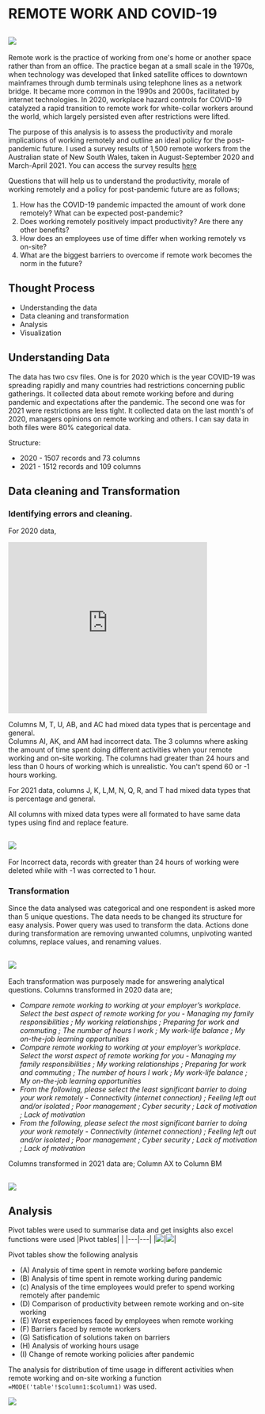 # REMOTE WORK AND COVID-19
![](office_covid.jpg)
---
Remote work is the practice of working from one's home or another space rather than from an office. The practice began at a small scale in the 1970s, when technology was developed that linked satellite offices to downtown mainframes through dumb terminals using telephone lines as a network bridge. It became more common in the 1990s and 2000s, facilitated by internet technologies. In 2020, workplace hazard controls for COVID-19 catalyzed a rapid transition to remote work for white-collar workers around the world, which largely persisted even after restrictions were lifted.

The purpose of this analysis is to assess the productivity and morale implications of working remotely and outline an ideal policy for the post-pandemic future. I used a survey results of 1,500 remote workers from the Australian state of New South Wales, taken in August-September 2020 and March-April 2021. You can access the survey results [here](https://app.mavenanalytics.io/datasets?page=3)

Questions that will help us to understand the productivity, morale of working remotely and a policy for post-pandemic future are as follows;
1.	How has the COVID-19 pandemic impacted the amount of work done remotely? What can be expected post-pandemic?
2.	Does working remotely positively impact productivity? Are there any other benefits?
3.	How does an employees use of time differ when working remotely vs on-site?
4.	What are the biggest barriers to overcome if remote work becomes the norm in the future?

## Thought Process
* Understanding the data
* Data cleaning and transformation 
* Analysis
* Visualization

## Understanding Data
The data has two csv files. One is for 2020 which is the year COVID-19 was spreading rapidly and many countries had restrictions concerning public gatherings. It collected data about remote working before and during pandemic and expectations after the pandemic. The second one was for 2021 were restrictions are less tight. It collected data on the last month's of 2020, managers opinions on remote working and others. I can say data in both files were 80% categorical data.

Structure: 
* 2020 - 1507 records and 73 columns
* 2021 - 1512 records and 109 columns

## Data cleaning and Transformation
### Identifying errors and cleaning.
For 2020 data,

<iframe width="402" height="346" frameborder="0" scrolling="no" src="https://onedrive.live.com/embed?resid=185CDBC2D755C54B%21815&authkey=%21AL4XjpEGNvpYvZE&em=2&wdAllowInteractivity=False&wdHideGridlines=True&wdHideHeaders=True&wdDownloadButton=True&wdInConfigurator=True&wdInConfigurator=True"></iframe>

Columns M, T, U, AB, and AC had mixed data types that is percentage and general.  
Columns AI, AK, and AM had incorrect data. The 3 columns where asking the amount of time spent doing different activities when your remote working and on-site working. The columns had greater than 24 hours and less than 0 hours of working which is unrealistic. You can't spend 60 or -1 hours working.

For 2021 data, columns J, K, L,M, N, Q, R, and T had mixed data types that is percentage and general. 

All columns with mixed data types were all formated to have same data types using find and replace feature.

![](find_and_replace.jpg)
---
For Incorrect data, records with greater than 24 hours of working were deleted while with -1 was corrected to 1 hour.

### Transformation
Since the data analysed was categorical and one respondent is asked more than 5 unique questions. The data needs to be changed its structure for easy analysis. Power query was used to transform the data. Actions done during transformation are removing unwanted columns, unpivoting wanted columns, replace values, and renaming values.

![](2020_power_query.jpg)
---
Each transformation was purposely made for answering analytical questions. 
Columns transformed in 2020 data are;  
* _Compare remote working to working at your employer’s workplace. Select the best aspect of remote working for you - Managing my family responsibilities ; My working relationships ; Preparing for work and commuting ; The number of hours  I work ; My work-life balance ; My on-the-job learning opportunities_
* _Compare remote working to working at your employer’s workplace. Select the worst aspect of remote working for you - Managing my family responsibilities ; My working relationships ; Preparing for work and commuting ; The number of hours  I work ; My work-life balance ; My on-the-job learning opportunities_
* _From the following, please select the least significant barrier to doing your work remotely - Connectivity (internet connection) ; Feeling left out and/or isolated ; Poor management ; Cyber security ; Lack of motivation ; Lack of motivation_
* _From the following, please select the most significant barrier to doing your work remotely - Connectivity (internet connection) ; Feeling left out and/or isolated ; Poor management ; Cyber security ; Lack of motivation ; Lack of motivation_

Columns transformed in 2021 data are; Column AX to Column BM

![](2021_power_query.jpg)
---

## Analysis
Pivot tables were used to summarise data and get insights also excel functions were used
|Pivot tables| |
|---|---|
|![](pivot_tables1.jpg)|![](pivot_tables2.jpg)|

Pivot tables show the following analysis
* (A) Analysis of time spent in remote working before pandemic
* (B) Analysis of time spent in remote working during pandemic
* (c) Analysis of the time employees would prefer to spend working remotely after pandemic
* (D) Comparison of productivity between remote working and on-site working
* (E) Worst experiences faced by employees when remote working
* (F) Barriers faced by remote workers
* (G) Satisfication of solutions taken on barriers
* (H) Analysis of working hours usage
* (I) Change of remote working policies after pandemic

The analysis for distribution of time usage in different activities when remote working and on-site working a function `=MODE('table'!$column1:$column1)` was used.

![](table.jpg)
